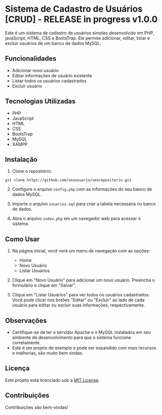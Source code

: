 # Sistema de Cadastro de Usuários  [CRUD] - RELEASE in progress v1.0.0 

Este é um sistema de cadastro de usuários simples desenvolvido em PHP, javaScript, HTML, CSS e BootsTrap. Ele permite adicionar, editar, listar e excluir usuários de um banco de dados MySQL.

## Funcionalidades

- Adicionar novo usuário
- Editar informações de usuário existente
- Listar todos os usuários cadastrados
- Excluir usuário

## Tecnologias Utilizadas

- PHP
- JavaScript
- HTML
- CSS
- BootsTrap
- MySQL
- XAMPP

## Instalação

1. Clone o repositório:

`git clone https://github.com/seuusuario/seurepositorio.git`

2. Configure o arquivo `config.php` com as informações do seu banco de dados MySQL.

3. Importe o arquivo `usuarios.sql` para criar a tabela necessária no banco de dados.

4. Abra o arquivo `index.php` em um navegador web para acessar o sistema.

## Como Usar

1. Na página inicial, você verá um menu de navegação com as opções:
   - Home
   - Novo Usuário
   - Listar Usuários

2. Clique em "Novo Usuário" para adicionar um novo usuário. Preencha o formulário e clique em "Salvar".

3. Clique em "Listar Usuários" para ver todos os usuários cadastrados. Você pode clicar nos botões "Editar" ou "Excluir" ao lado de cada usuário para editar ou excluir suas informações, respectivamente.

## Observações

- Certifique-se de ter o servidor Apache e o MySQL instalados em seu ambiente de desenvolvimento para que o sistema funcione corretamente.
- Este é um projeto de exemplo e pode ser expandido com mais recursos e melhorias, são muito bem vindas.

## Licença

Este projeto está licenciado sob a [MIT License](LICENSE).

## Contribuições

Contribuições são bem-vindas!

